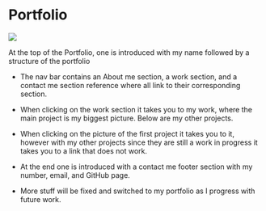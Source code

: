# Portfolio

<img src= "Portfolio-pic">

At the top of the Portfolio, one is introduced with my name followed by a structure of the portfolio

* The nav bar contains an About me section, a work section, and a contact me section reference where all link to their corresponding section.

* When clicking on the work section it takes you to my work, where the main project is my biggest picture. Below are my other projects.

* When clicking on the picture of the first project it takes you to it, however with my other projects since they are still a work in progress it takes you to a link that does not work.

* At the end one is introduced with a contact me footer section with my number, email, and GitHub page. 

* More stuff will be fixed and switched to my portfolio as I progress with future work.
